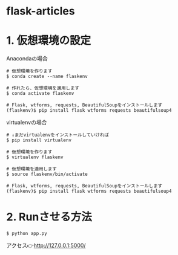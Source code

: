 # flask-articles

# 1. 仮想環境の設定
Anacondaの場合
```terminal
# 仮想環境を作ります
$ conda create --name flaskenv

# 作れたら、仮想環境を適用します
$ conda activate flaskenv

# Flask, wtforms, requests, BeautifulSoupをインストールします
(flaskenv)$ pip install flask wtforms requests beautifulsoup4
```
virtualenvの場合
```terminal
# ↓まだvirtualenvをインストールしていければ
$ pip install virtualenv

# 仮想環境を作ります
$ virtualenv flaskenv

# 仮想環境を適用します
$ source flaskenv/bin/activate

# Flask, wtforms, requests, BeautifulSoupをインストールします
(flaskenv)$ pip install flask wtforms requests beautifulsoup4
```

# 2. Runさせる方法
```terminal
$ python app.py
```
アクセス👉http://127.0.0.1:5000/
